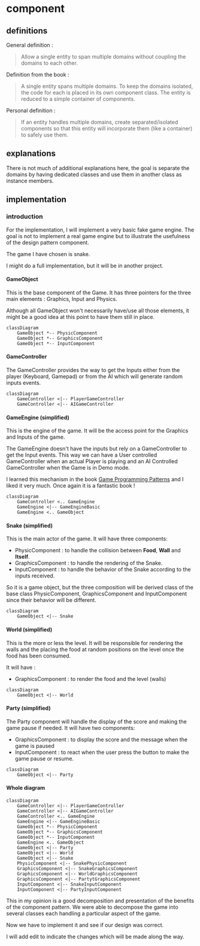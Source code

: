 # component

## definitions

General definition : 

> Allow a single entity to span multiple domains without coupling the domains to each other.

Definition from the book :

> A single entity spans multiple domains. To keep the domains isolated, the code for each is placed
> in its own component class. The entity is reduced to a simple container of components.

Personal definition :  

> If an entity handles multiple domains, create separated/isolated components so that this
> entity will incorporate them (like a container) to safely use them.

## explanations

There is not much of additional explanations here, the goal is separate the domains
by having dedicated classes and use them in another class as instance members.

## implementation

### introduction

For the implementation, I will implement a very basic fake game engine.
The goal is not to implement a real game engine but to illustrate the
usefulness of the design pattern component.

The game I have chosen is snake.

I might do a full implementation, but it will be in another project.


#### GameObject

This is the base component of the Game. It has three pointers for the three
main elements : Graphics, Input and Physics.

Although all GameObject won't necessarily have/use all those elements, it might
be a good idea at this point to have them still in place.
```mermaid
classDiagram
    GameObject *-- PhysicComponent
    GameObject *-- GraphicsComponent
    GameObject *-- InputComponent
```

#### GameController

The GameController provides the way to get the Inputs either from the player (Keyboard, Gamepad) or from
the AI which will generate random inputs events.

```mermaid
classDiagram
    GameController <|-- PlayerGameController
    GameController <|-- AIGameController
```

#### GameEngine (simplified)

This is the engine of the game. It will be the access point for the Graphics and Inputs
of the game.

The GameEngine doesn't have the inputs but rely on a GameController to get the Input events.
This way we can have a User controlled GameController when an actual Player is playing and an
AI Controlled GameController when the Game is in Demo mode.

I learned this mechanism in the book [Game Programming Patterns](https://gameprogrammingpatterns.com/) and I liked it very much. Once again it is
a fantastic book !

```mermaid
classDiagram
    GameController <.. GameEngine
    GameEngine <|-- GameEngineBasic
    GameEngine <.. GameObject
```

#### Snake (simplified)

This is the main actor of the game. It will have three components:
- PhysicComponent : to handle the collision between **Food**, **Wall** and **Itself**.
- GraphicsComponent : to handle the rendering of the Snake.
- InputComponent : to handle the behavior of the Snake according to the inputs received.

So it is a game object, but the three composition will be derived class of the base class
PhysicComponent, GraphicsComponent and InputComponent since their behavior will be different.

```mermaid
classDiagram
    GameObject <|-- Snake
```
#### World (simplified)

This is the more or less the level. It will be responsible for rendering the walls and the placing the 
food at random positions on the level once the food has been consumed.

It will have :
- GraphicsComponent : to render the food and the level (walls)

```mermaid
classDiagram
    GameObject <|-- World
```

#### Party (simplified)

The Party component will handle the display of the score and making the game pause if needed.
It will have two components:

- GraphicsComponent : to display the score and the message when the game is paused
- InputComponent : to react when the user press the button to make the game pause or resume.


```mermaid
classDiagram
    GameObject <|-- Party
```


#### Whole diagram

```mermaid
classDiagram
    GameController <|-- PlayerGameController
    GameController <|-- AIGameController
    GameController <.. GameEngine
    GameEngine <|-- GameEngineBasic
    GameObject *-- PhysicComponent
    GameObject *-- GraphicsComponent
    GameObject *-- InputComponent
    GameEngine <.. GameObject
    GameObject <|-- Party
    GameObject <|-- World
    GameObject <|-- Snake
    PhysicComponent <|-- SnakePhysicComponent
    GraphicsComponent <|-- SnakeGraphicsComponent
    GraphicsComponent <|-- WorldGraphicsComponent
    GraphicsComponent <|-- PartytGraphicsComponent
    InputComponent <|-- SnakeInputComponent
    InputComponent <|-- PartyInputComponent
```

This in my opinion is a good decomposition and presentation of the benefits
of the component pattern. We were able to decompose the game into several classes
each handling a particular aspect of the game.

Now we have to implement it and see if our design was correct.

I will add edit to indicate the changes which will be made along the way.